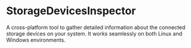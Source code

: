 # StorageDevicesInspector
A cross-platform tool to gather detailed information about the connected storage devices on your system. It works seamlessly on both Linux and Windows environments.

